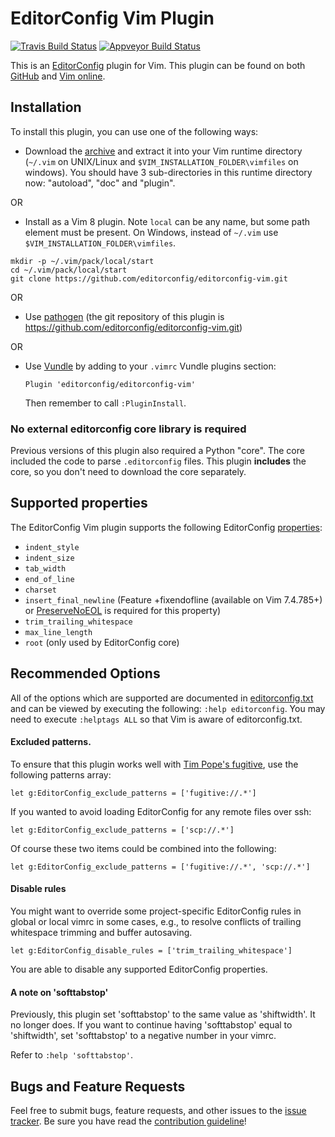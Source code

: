 # EditorConfig Vim Plugin

[![Travis Build Status](https://img.shields.io/travis/cxw42/editorconfig-vim.svg?logo=travis)](https://travis-ci.org/editorconfig/editorconfig-vim)
[![Appveyor Build Status](https://img.shields.io/appveyor/ci/cxw42/editorconfig-vim.svg?logo=appveyor)](https://ci.appveyor.com/project/cxw42/editorconfig-vim)

This is an [EditorConfig][] plugin for Vim. This plugin can be found on both
[GitHub][] and [Vim online][].

## Installation

To install this plugin, you can use one of the following ways:

- Download the [archive][] and extract it into your Vim runtime directory
  (`~/.vim` on UNIX/Linux and `$VIM_INSTALLATION_FOLDER\vimfiles` on windows).
  You should have 3 sub-directories in this runtime directory now: "autoload",
  "doc" and "plugin".

OR

- Install as a Vim 8 plugin. Note `local` can be any name, but some path
  element must be present. On Windows, instead of `~/.vim` use
  `$VIM_INSTALLATION_FOLDER\vimfiles`.
```shell
mkdir -p ~/.vim/pack/local/start
cd ~/.vim/pack/local/start
git clone https://github.com/editorconfig/editorconfig-vim.git
```

OR

- Use [pathogen][] (the git repository of this plugin is
  https://github.com/editorconfig/editorconfig-vim.git)

OR

- Use [Vundle][] by adding to your `.vimrc` Vundle plugins section:

  ```viml
  Plugin 'editorconfig/editorconfig-vim'
  ```

  Then remember to call `:PluginInstall`.

### No external editorconfig core library is required

Previous versions of this plugin also required a Python "core".
The core included the code to parse `.editorconfig` files.
This plugin **includes** the core, so you don't need to download the
core separately.

## Supported properties

The EditorConfig Vim plugin supports the following EditorConfig [properties][]:

* `indent_style`
* `indent_size`
* `tab_width`
* `end_of_line`
* `charset`
* `insert_final_newline` (Feature +fixendofline (available on Vim 7.4.785+) or [PreserveNoEOL][] is required for this property)
* `trim_trailing_whitespace`
* `max_line_length`
* `root` (only used by EditorConfig core)

## Recommended Options

All of the options which are supported are documented in [editorconfig.txt][]
and can be viewed by executing the following: `:help editorconfig`. You may
need to execute `:helptags ALL` so that Vim is aware of editorconfig.txt.

#### Excluded patterns.

To ensure that this plugin works well with [Tim Pope's fugitive][], use the
following patterns array:

```viml
let g:EditorConfig_exclude_patterns = ['fugitive://.*']
```

If you wanted to avoid loading EditorConfig for any remote files over ssh:

```viml
let g:EditorConfig_exclude_patterns = ['scp://.*']
```

Of course these two items could be combined into the following:

```viml
let g:EditorConfig_exclude_patterns = ['fugitive://.*', 'scp://.*']
```

#### Disable rules

You might want to override some project-specific EditorConfig rules in global
or local vimrc in some cases, e.g., to resolve conflicts of trailing whitespace
trimming and buffer autosaving.

```viml
let g:EditorConfig_disable_rules = ['trim_trailing_whitespace']
```

You are able to disable any supported EditorConfig properties.

#### A note on 'softtabstop'

Previously, this plugin set 'softtabstop' to the same value as 'shiftwidth'. It no
longer does. If you want to continue having 'softtabstop' equal to 'shiftwidth', set
'softtabstop' to a negative number in your vimrc.

Refer to `:help 'softtabstop'`.

## Bugs and Feature Requests

Feel free to submit bugs, feature requests, and other issues to the
[issue tracker][]. Be sure you have read the [contribution guideline][]!

[EditorConfig]: http://editorconfig.org
[GitHub]: https://github.com/editorconfig/editorconfig-vim
[PreserveNoEOL]: http://www.vim.org/scripts/script.php?script_id=4550
[Tim Pope's fugitive]: https://github.com/tpope/vim-fugitive
[Vim online]: http://www.vim.org/scripts/script.php?script_id=3934
[Vundle]: https://github.com/gmarik/Vundle.vim
[archive]: https://github.com/editorconfig/editorconfig-vim/archive/master.zip
[contribution guideline]: https://github.com/editorconfig/editorconfig/blob/master/CONTRIBUTING.md#submitting-an-issue
[issue tracker]: https://github.com/editorconfig/editorconfig-vim/issues
[pathogen]: https://github.com/tpope/vim-pathogen
[properties]: http://github.com/editorconfig/editorconfig/wiki/EditorConfig-Properties
[editorconfig.txt]: https://github.com/editorconfig/editorconfig-vim/blob/master/doc/editorconfig.txt
